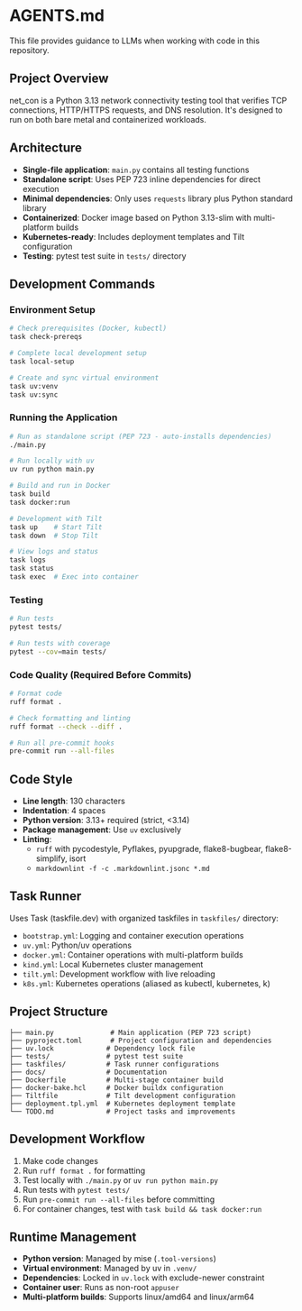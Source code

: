 # AGENTS.md

This file provides guidance to LLMs when working with code in this repository.

## Project Overview

net_con is a Python 3.13 network connectivity testing tool that verifies TCP connections, HTTP/HTTPS requests, and DNS resolution. It's designed to run on both bare metal and containerized workloads.

## Architecture

- **Single-file application**: `main.py` contains all testing functions
- **Standalone script**: Uses PEP 723 inline dependencies for direct execution
- **Minimal dependencies**: Only uses `requests` library plus Python standard library
- **Containerized**: Docker image based on Python 3.13-slim with multi-platform builds
- **Kubernetes-ready**: Includes deployment templates and Tilt configuration
- **Testing**: pytest test suite in `tests/` directory

## Development Commands

### Environment Setup

```bash
# Check prerequisites (Docker, kubectl)
task check-prereqs

# Complete local development setup
task local-setup

# Create and sync virtual environment
task uv:venv
task uv:sync
```

### Running the Application

```bash
# Run as standalone script (PEP 723 - auto-installs dependencies)
./main.py

# Run locally with uv
uv run python main.py

# Build and run in Docker
task build
task docker:run

# Development with Tilt
task up    # Start Tilt
task down  # Stop Tilt

# View logs and status
task logs
task status
task exec  # Exec into container
```

### Testing

```bash
# Run tests
pytest tests/

# Run tests with coverage
pytest --cov=main tests/
```

### Code Quality (Required Before Commits)

```bash
# Format code
ruff format .

# Check formatting and linting
ruff format --check --diff .

# Run all pre-commit hooks
pre-commit run --all-files
```

## Code Style

- **Line length**: 130 characters
- **Indentation**: 4 spaces
- **Python version**: 3.13+ required (strict, <3.14)
- **Package management**: Use `uv` exclusively
- **Linting**: 
  - `ruff` with pycodestyle, Pyflakes, pyupgrade, flake8-bugbear, flake8-simplify, isort
  - `markdownlint -f -c .markdownlint.jsonc *.md`

## Task Runner

Uses Task (taskfile.dev) with organized taskfiles in `taskfiles/` directory:

- `bootstrap.yml`: Logging and container execution operations
- `uv.yml`: Python/uv operations
- `docker.yml`: Container operations with multi-platform builds
- `kind.yml`: Local Kubernetes cluster management
- `tilt.yml`: Development workflow with live reloading
- `k8s.yml`: Kubernetes operations (aliased as kubectl, kubernetes, k)

## Project Structure

```
├── main.py              # Main application (PEP 723 script)
├── pyproject.toml       # Project configuration and dependencies
├── uv.lock             # Dependency lock file
├── tests/              # pytest test suite
├── taskfiles/          # Task runner configurations
├── docs/               # Documentation
├── Dockerfile          # Multi-stage container build
├── docker-bake.hcl     # Docker buildx configuration
├── Tiltfile            # Tilt development configuration
├── deployment.tpl.yml  # Kubernetes deployment template
└── TODO.md             # Project tasks and improvements
```

## Development Workflow

1. Make code changes
2. Run `ruff format .` for formatting
3. Test locally with `./main.py` or `uv run python main.py`
4. Run tests with `pytest tests/`
5. Run `pre-commit run --all-files` before committing
6. For container changes, test with `task build && task docker:run`

## Runtime Management

- **Python version**: Managed by mise (`.tool-versions`)
- **Virtual environment**: Managed by uv in `.venv/`
- **Dependencies**: Locked in `uv.lock` with exclude-newer constraint
- **Container user**: Runs as non-root `appuser`
- **Multi-platform builds**: Supports linux/amd64 and linux/arm64
